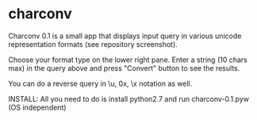 charconv
========
Charconv 0.1 is a small app that displays input query in various unicode representation formats (see repository screenshot).

Choose your format type on the lower right pane.
Enter a string (10 chars max) in the query above and press "Convert" button to see the results.

You can do a reverse query in \\u, 0x, \\x notation as well.

INSTALL:
All you need to do is install python2.7 and run charconv-0.1.pyw (OS independent)